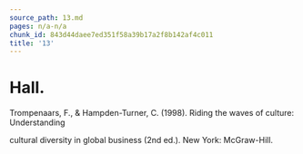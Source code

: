 ```yaml
---
source_path: 13.md
pages: n/a-n/a
chunk_id: 843d44daee7ed351f58a39b17a2f8b142af4c011
title: '13'
---
```

# Hall.

Trompenaars, F., & Hampden-Turner, C. (1998). Riding the waves of culture: Understanding

cultural diversity in global business (2nd ed.). New York: McGraw-Hill.
